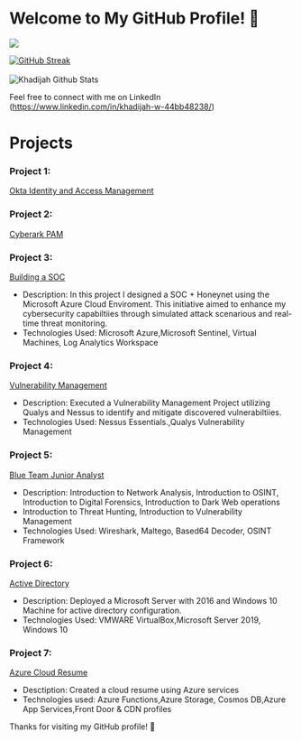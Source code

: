 # Welcome to My GitHub Profile! 👋
![](https://komarev.com/ghpvc/?username=khadijahW&color=green) 

[![GitHub Streak](https://github-readme-streak-stats.herokuapp.com?user=khadijahW&theme=tokyonight)](https://git.io/streak-stats)
<br>
</br>
![Khadijah Github Stats](https://github-readme-stats.vercel.app/api?username=khadijahW&show_icons=true&theme=tokyonight)

Feel free to connect with me on LinkedIn
(https://www.linkedin.com/in/khadijah-w-44bb48238/)


# Projects 
### Project 1: 
[Okta Identity and Access Management](Okta)


### Project 2: 
[Cyberark PAM](CyberArk)


### Project 3: 
[Building a SOC](https://github.com/Flash028/Flash028/blob/main/BUILDING%20A%20SOC/building-a-soc.md)
- Description: In this project I designed a SOC + Honeynet using the Microsoft Azure Cloud Enviroment. This initiative aimed to enhance my cybersecurity capabiltiies through simulated attack scenarious and real-time threat monitoring.
- Technologies Used: Microsoft Azure,Microsoft Sentinel, Virtual Machines, Log Analytics Workspace


### Project 4: 
[Vulnerability Management](https://github.com/Flash028/Flash028/blob/main/Vulnerability%20Assessment/Vulnerability.Assessment.md)
- Description: Executed a Vulnerability Management Project utilizing Qualys and Nessus to identify and mitigate discovered vulnerabiltiies.
- Technologies Used: Nessus Essentials.,Qualys Vulnerability Management

### Project 5: 
[Blue Team Junior Analyst](https://github.com/khadijahW/Flash028/blob/main/Blue%20Team%20Junior%20Analyst/SBT.md)
- Description: Introduction to Network Analysis, Introduction to OSINT, Introduction to Digital Forensics, Introduction to Dark Web operations
- Introduction to Threat Hunting, Introduction to Vulnerability Management
- Technologies Used: Wireshark, Maltego, Based64 Decoder, OSINT Framework

### Project 6: 
[Active Directory](https://github.com/khadijahW/Flash028/blob/main/Active%20Directory.md)
- Description: Deployed a Microsoft Server with 2016 and Windows 10 Machine for active directory configuration.
- Technologies Used: VMWARE VirtualBox,Microsoft Server 2019, Windows 10

### Project 7: 
[Azure Cloud Resume](https://github.com/khadijahW/CyberFlash/blob/179579dcebc2476c707f70b37321e3e49116093f/README.md)
- Desctiption: Created a cloud resume using Azure services
- Technologies used: Azure Functions,Azure Storage, Cosmos DB,Azure App Services,Front Door & CDN profiles



Thanks for visiting my GitHub profile! 🚀

